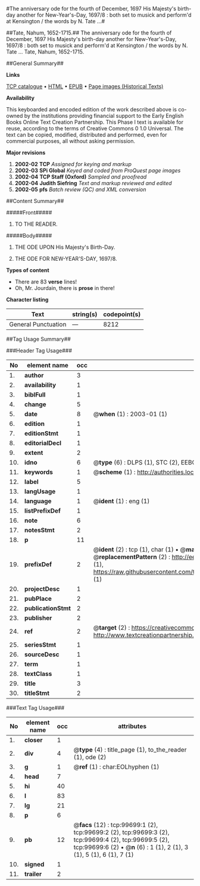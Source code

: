 #The anniversary ode for the fourth of December, 1697 His Majesty's birth-day another for New-Year's-Day, 1697/8 : both set to musick and perform'd at Kensington / the words by N. Tate ...#

##Tate, Nahum, 1652-1715.##
The anniversary ode for the fourth of December, 1697 His Majesty's birth-day another for New-Year's-Day, 1697/8 : both set to musick and perform'd at Kensington / the words by N. Tate ...
Tate, Nahum, 1652-1715.

##General Summary##

**Links**

[TCP catalogue](http://www.ota.ox.ac.uk/tcp/)  • 
[HTML](http://tei.it.ox.ac.uk/tcp/Texts-HTML/free/A62/A62840.html)  • 
[EPUB](http://tei.it.ox.ac.uk/tcp/Texts-EPUB/free/A62/A62840.epub) • 
[Page images (Historical Texts)](https://data.historicaltexts.jisc.ac.uk/view?pubId=eebo-13471575e&pageId=eebo-13471575e-99699-1)

**Availability**

This keyboarded and encoded edition of the
	       work described above is co-owned by the institutions
	       providing financial support to the Early English Books
	       Online Text Creation Partnership. This Phase I text is
	       available for reuse, according to the terms of Creative
	       Commons 0 1.0 Universal. The text can be copied,
	       modified, distributed and performed, even for
	       commercial purposes, all without asking permission.

**Major revisions**

1. __2002-02__ __TCP__ *Assigned for keying and markup*
1. __2002-03__ __SPi Global__ *Keyed and coded from ProQuest page images*
1. __2002-04__ __TCP Staff (Oxford)__ *Sampled and proofread*
1. __2002-04__ __Judith Siefring__ *Text and markup reviewed and edited*
1. __2002-05__ __pfs__ *Batch review (QC) and XML conversion*

##Content Summary##

#####Front#####

1. TO THE READER.

#####Body#####

1. THE ODE UPON His Majesty's Birth-Day.

1. THE ODE FOR NEW-YEAR'S-DAY, 1697/8.

**Types of content**

  * There are 83 **verse** lines!
  * Oh, Mr. Jourdain, there is **prose** in there!

**Character listing**


|Text|string(s)|codepoint(s)|
|---|---|---|
|General Punctuation|—|8212|

##Tag Usage Summary##

###Header Tag Usage###

|No|element name|occ|attributes|
|---|---|---|---|
|1.|__author__|3||
|2.|__availability__|1||
|3.|__biblFull__|1||
|4.|__change__|5||
|5.|__date__|8| @__when__ (1) : 2003-01 (1)|
|6.|__edition__|1||
|7.|__editionStmt__|1||
|8.|__editorialDecl__|1||
|9.|__extent__|2||
|10.|__idno__|6| @__type__ (6) : DLPS (1), STC (2), EEBO-CITATION (1), OCLC (1), VID (1)|
|11.|__keywords__|1| @__scheme__ (1) : http://authorities.loc.gov/ (1)|
|12.|__label__|5||
|13.|__langUsage__|1||
|14.|__language__|1| @__ident__ (1) : eng (1)|
|15.|__listPrefixDef__|1||
|16.|__note__|6||
|17.|__notesStmt__|2||
|18.|__p__|11||
|19.|__prefixDef__|2| @__ident__ (2) : tcp (1), char (1)  •  @__matchPattern__ (2) : ([0-9\-]+):([0-9IVX]+) (1), (.+) (1)  •  @__replacementPattern__ (2) : http://eebo.chadwyck.com/downloadtiff?vid=$1&page=$2 (1), https://raw.githubusercontent.com/textcreationpartnership/Texts/master/tcpchars.xml#$1 (1)|
|20.|__projectDesc__|1||
|21.|__pubPlace__|2||
|22.|__publicationStmt__|2||
|23.|__publisher__|2||
|24.|__ref__|2| @__target__ (2) : https://creativecommons.org/publicdomain/zero/1.0/ (1), http://www.textcreationpartnership.org/docs/. (1)|
|25.|__seriesStmt__|1||
|26.|__sourceDesc__|1||
|27.|__term__|1||
|28.|__textClass__|1||
|29.|__title__|3||
|30.|__titleStmt__|2||


###Text Tag Usage###

|No|element name|occ|attributes|
|---|---|---|---|
|1.|__closer__|1||
|2.|__div__|4| @__type__ (4) : title_page (1), to_the_reader (1), ode (2)|
|3.|__g__|1| @__ref__ (1) : char:EOLhyphen (1)|
|4.|__head__|7||
|5.|__hi__|40||
|6.|__l__|83||
|7.|__lg__|21||
|8.|__p__|6||
|9.|__pb__|12| @__facs__ (12) : tcp:99699:1 (2), tcp:99699:2 (2), tcp:99699:3 (2), tcp:99699:4 (2), tcp:99699:5 (2), tcp:99699:6 (2)  •  @__n__ (6) : 1 (1), 2 (1), 3 (1), 5 (1), 6 (1), 7 (1)|
|10.|__signed__|1||
|11.|__trailer__|2||
